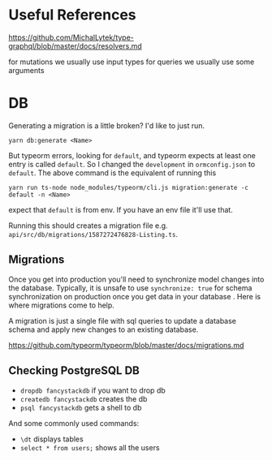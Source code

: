 # Useful References
https://github.com/MichalLytek/type-graphql/blob/master/docs/resolvers.md

for mutations we usually use input types
for queries we usually use some arguments

# DB
Generating a migration is a little broken? I'd like to just run.
```
yarn db:generate <Name>
```
But typeorm errors, looking for `default`, and typeorm expects at least one entry is called `default`. So I changed the
 `development` in
 `ormconfig.json` to `default`.
The above command is the equivalent of running this
```
yarn run ts-node node_modules/typeorm/cli.js migration:generate -c default -n <Name>
```
expect that `default` is from env. If you have an env file it'll use that.

Running this should creates a migration file e.g. `api/src/db/migrations/1587272476828-Listing.ts`.

## Migrations
Once you get into production you'll need to synchronize model changes into the database.
Typically, it is unsafe to use `synchronize: true` for schema synchronization on production once you get data in your database
. Here is where migrations come to help.

A migration is just a single file with sql queries to update a database schema and apply new changes to an existing database.

https://github.com/typeorm/typeorm/blob/master/docs/migrations.md

## Checking PostgreSQL DB

- `dropdb fancystackdb` if you want to drop db
- `createdb fancystackdb` creates the db
- `psql fancystackdb` gets a shell to db

And some commonly used commands:

-   `\dt` displays tables
-   `select * from users;` shows all the users
